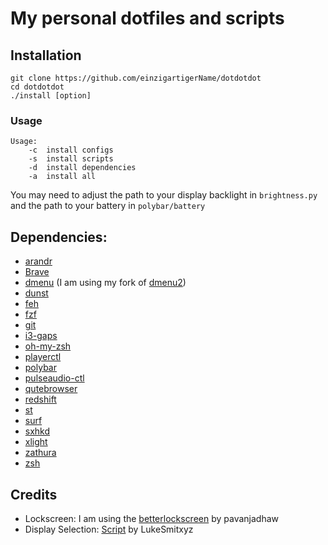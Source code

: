 # My personal dotfiles and scripts

## Installation
```
git clone https://github.com/einzigartigerName/dotdotdot
cd dotdotdot
./install [option]
```
### Usage
```
Usage:
    -c  install configs
    -s  install scripts
    -d  install dependencies
    -a  install all
```
You may need to adjust the path to your display backlight in `brightness.py` and the path to your battery in `polybar/battery`

## Dependencies:
* [arandr](https://christian.amsuess.com/tools/arandr/)
* [Brave](https://brave.com)
* [dmenu](https://tools.suckless.org/dmenu/) (I am using my fork of [dmenu2](https://github.com/einzigartigerName/dmenu))
* [dunst](https://dunst-project.org/)
* [feh](https://wiki.archlinux.org/index.php/Feh)
* [fzf](https://github.com/junegunn/fzf)
* [git](https://git-scm.com/)
* [i3-gaps](https://github.com/Airblader/i3)
* [oh-my-zsh](https://github.com/robbyrussell/oh-my-zsh)
* [playerctl](https://github.com/acrisci/playerctl)
* [polybar](https://github.com/jaagr/polybar)
* [pulseaudio-ctl](https://github.com/graysky2/pulseaudio-ctl)
* [qutebrowser](https://qutebrowser.org/)
* [redshift](http://jonls.dk/redshift/)
* [st](https://st.suckless.org/)
* [surf](https://surf.suckless.org/)
* [sxhkd](https://github.com/baskerville/sxhkd)
* [xlight](https://github.com/einzigartigername/xlight)
* [zathura](https://wiki.archlinux.org/index.php/Zathura)
* [zsh](http://www.zsh.org/)

## Credits
* Lockscreen: I am using the [betterlockscreen](https://github.com/pavanjadhaw/betterlockscreen) by pavanjadhaw
* Display Selection: [Script](https://github.com/LukeSmithxyz/voidrice/blob/master/.scripts/i3cmds/displayselect) by LukeSmitxyz
